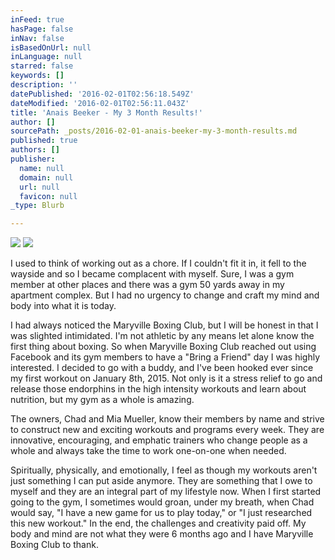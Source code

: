 ```yaml
---
inFeed: true
hasPage: false
inNav: false
isBasedOnUrl: null
inLanguage: null
starred: false
keywords: []
description: ''
datePublished: '2016-02-01T02:56:18.549Z'
dateModified: '2016-02-01T02:56:11.043Z'
title: 'Anais Beeker - My 3 Month Results!'
author: []
sourcePath: _posts/2016-02-01-anais-beeker-my-3-month-results.md
published: true
authors: []
publisher:
  name: null
  domain: null
  url: null
  favicon: null
_type: Blurb

---
```

![](https://the-grid-user-content.s3-us-west-2.amazonaws.com/3642904c-d21a-41ab-89ef-6a5c5f41cd29.jpg)
![](https://the-grid-user-content.s3-us-west-2.amazonaws.com/cb5742f3-226b-432e-b6bc-b1121eb4e8f8.jpg)

I used to think of working out as a chore. If I couldn't fit it in, it fell to the wayside and so I became complacent with myself. Sure, I was a gym member at other places and there was a gym 50 yards away in my apartment complex. But I had no urgency to change and craft my mind and body into what it is today.  

I had always noticed the Maryville Boxing Club, but I will be honest in that I was slighted intimidated. I'm not athletic by any means let alone know the first thing about boxing. So when Maryville Boxing Club reached out using Facebook and its gym members to have a "Bring a Friend" day I was highly interested. I decided to go with a buddy, and I've been hooked ever since my first workout on January 8th, 2015\. Not only is it a stress relief to go and release those endorphins in the high intensity workouts and learn about nutrition, but my gym as a whole is amazing. 

The owners, Chad and Mia Mueller, know their members by name and strive to construct new and exciting workouts and programs every week. They are innovative, encouraging, and emphatic trainers who change people as a whole and always take the time to work one-on-one when needed.

Spiritually, physically, and emotionally, I feel as though my workouts aren't just something I can put aside anymore. They are something that I owe to myself and they are an integral part of my lifestyle now. When I first started going to the gym, I sometimes would groan, under my breath, when Chad would say, "I have a new game for us to play today," or "I just researched this new workout." In the end, the challenges and creativity paid off. My body and mind are not what they were 6 months ago and I have Maryville Boxing Club to thank.
